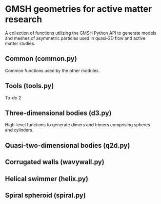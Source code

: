 # GMSH geometries for active matter research
A collection of functions utilizing the GMSH Python API to generate models and meshes of asymmetric
particles used in quasi-2D flow and active matter studies.

## Common (common.py)
Common functions used by the other modules.

## Tools (tools.py)
To-do 2

## Three-dimensional bodies (d3.py)
High-level functions to generate dimers and trimers comprising spheres and cylinders.

## Quasi-two-dimensional bodies (q2d.py)

## Corrugated walls (wavywall.py)

## Helical swimmer (helix.py)

## Spiral spheroid (spiral.py)


